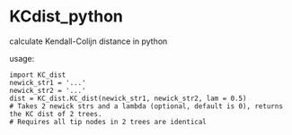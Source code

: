 # KCdist_python
calculate Kendall-Colijn distance in python

usage:
```
import KC_dist
newick_str1 = '...'
newick_str2 = '...'
dist = KC_dist.KC_dist(newick_str1, newick_str2, lam = 0.5)
# Takes 2 newick strs and a lambda (optional, default is 0), returns the KC dist of 2 trees.
# Requires all tip nodes in 2 trees are identical
```
